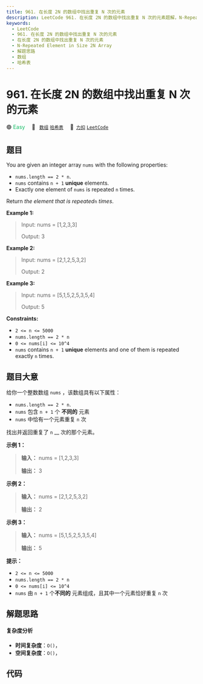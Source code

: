 ```yaml
---
title: 961. 在长度 2N 的数组中找出重复 N 次的元素
description: LeetCode 961. 在长度 2N 的数组中找出重复 N 次的元素题解，N-Repeated Element in Size 2N Array，包含解题思路、复杂度分析以及完整的 JavaScript 代码实现。
keywords:
  - LeetCode
  - 961. 在长度 2N 的数组中找出重复 N 次的元素
  - 在长度 2N 的数组中找出重复 N 次的元素
  - N-Repeated Element in Size 2N Array
  - 解题思路
  - 数组
  - 哈希表
---
```


# 961. 在长度 2N 的数组中找出重复 N 次的元素

🟢 <font color=#15bd66>Easy</font>&emsp; 🔖&ensp; [`数组`](/tag/array.md) [`哈希表`](/tag/hash-table.md)&emsp; 🔗&ensp;[`力扣`](https://leetcode.cn/problems/n-repeated-element-in-size-2n-array) [`LeetCode`](https://leetcode.com/problems/n-repeated-element-in-size-2n-array)

## 题目

You are given an integer array `nums` with the following properties:

  * `nums.length == 2 * n`.
  * `nums` contains `n + 1` **unique** elements.
  * Exactly one element of `nums` is repeated `n` times.

Return _the element that is repeated_`n` _times_.



**Example 1:**

> Input: nums = [1,2,3,3]
> 
> Output: 3

**Example 2:**

> Input: nums = [2,1,2,5,3,2]
> 
> Output: 2

**Example 3:**

> Input: nums = [5,1,5,2,5,3,5,4]
> 
> Output: 5

**Constraints:**

  * `2 <= n <= 5000`
  * `nums.length == 2 * n`
  * `0 <= nums[i] <= 10^4`
  * `nums` contains `n + 1` **unique** elements and one of them is repeated exactly `n` times.


## 题目大意

给你一个整数数组 `nums` ，该数组具有以下属性：

  * `nums.length == 2 * n`.
  * `nums` 包含 `n + 1` 个 **不同的** 元素
  * `nums` 中恰有一个元素重复 `n` 次

找出并返回重复了 `n` __ 次的那个元素。



**示例 1：**

> 
> 
> 
> 
> 
> **输入：** nums = [1,2,3,3]
> 
> **输出：** 3
> 
> 

**示例 2：**

> 
> 
> 
> 
> 
> **输入：** nums = [2,1,2,5,3,2]
> 
> **输出：** 2
> 
> 

**示例 3：**

> 
> 
> 
> 
> 
> **输入：** nums = [5,1,5,2,5,3,5,4]
> 
> **输出：** 5
> 
> 



**提示：**

  * `2 <= n <= 5000`
  * `nums.length == 2 * n`
  * `0 <= nums[i] <= 10^4`
  * `nums` 由 `n + 1` 个**不同的** 元素组成，且其中一个元素恰好重复 `n` 次


## 解题思路

#### 复杂度分析

- **时间复杂度**：`O()`，
- **空间复杂度**：`O()`，

## 代码

```javascript

```